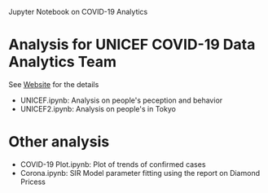 Jupyter Notebook on COVID-19 Analytics

# Analysis for UNICEF COVID-19 Data Analytics Team
See [Website](https://www.covid19analytics.org/) for the details

- UNICEF.ipynb: Analysis on people's peception and behavior 
- UNICEF2.ipynb: Analysis on people's in Tokyo


# Other analysis
- COVID-19 Plot.ipynb:  Plot of trends of confirmed cases
- Corona.ipynb: SIR Model parameter fitting using the report on Diamond Pricess


